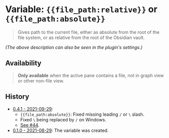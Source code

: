 # Variable: `{{file_path:relative}}` or `{{file_path:absolute}}`

> Gives path to the current file, either as absolute from the root of the file system, or as relative from the root of the Obsidian vault.

_(The above description can also be seen in the plugin's settings.)_

## Availability
> <strong>Only available</strong> when the active pane contains a file, not in graph view or other non-file view.

## History
- [0.4.1 - 2021-09-29](https://github.com/Taitava/obsidian-shellcommands/blob/main/CHANGELOG.md#041---2021-09-29):
	- `{{file_path:absolute}}`: Fixed missing leading `/` or `\` slash.
	- Fixed `\` being replaced by `/` on Windows.
	- [See #44](https://github.com/Taitava/obsidian-shellcommands/issues/44).
- [0.1.0 - 2021-08-29](https://github.com/Taitava/obsidian-shellcommands/blob/main/CHANGELOG.md#010---2021-08-29): The variable was created.
